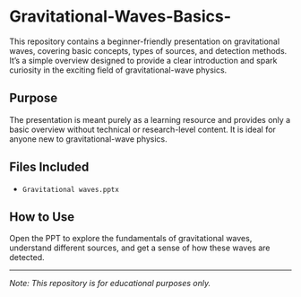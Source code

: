 # Gravitational-Waves-Basics-
This repository contains a beginner-friendly presentation on gravitational waves, covering basic concepts, types of sources, and detection methods. It’s a simple overview designed to provide a clear introduction and spark curiosity in the exciting field of gravitational-wave physics.

## Purpose
The presentation is meant purely as a learning resource and provides only a basic overview without technical or research-level content. It is ideal for anyone new to gravitational-wave physics.

## Files Included
- `Gravitational waves.pptx`

## How to Use
Open the PPT to explore the fundamentals of gravitational waves, understand different sources, and get a sense of how these waves are detected.

---

*Note: This repository is for educational purposes only.*

